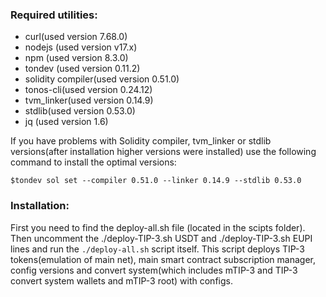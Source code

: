### Required utilities:

- curl(used version 7.68.0)
- nodejs (used version v17.x)
- npm (used version 8.3.0)
- tondev (used version 0.11.2)
- solidity compiler(used version 0.51.0)
- tonos-cli(used version 0.24.12)
- tvm_linker(used version 0.14.9)
- stdlib(used version 0.53.0)
- jq (used version 1.6)

If you have problems with Solidity compiler, tvm_linker or stdlib versions(after installation higher versions were installed) use the following command to install the optimal versions:

`$tondev sol set --compiler 0.51.0 --linker 0.14.9 --stdlib 0.53.0`

### Installation:

First you need to find the deploy-all.sh file (located in the scipts folder). Then uncomment the ./deploy-TIP-3.sh USDT and ./deploy-TIP-3.sh EUPI lines and run the `./deploy-all.sh` script itself. This script deploys TIP-3 tokens(emulation of main net), main smart contract subscription manager, config versions and convert system(which includes mTIP-3 and TIP-3 convert system wallets and mTIP-3 root) with configs.
